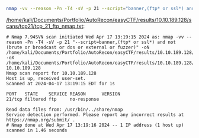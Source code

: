 ```bash
nmap -vv --reason -Pn -T4 -sV -p 21 --script="banner,(ftp* or ssl*) and not (brute or broadcast or dos or external or fuzzer)" -oN "/home/kali/Documents/Portfolio/AutoRecon/easyCTF/results/10.10.189.128/scans/tcp21/tcp_21_ftp_nmap.txt" -oX "/home/kali/Documents/Portfolio/AutoRecon/easyCTF/results/10.10.189.128/scans/tcp21/xml/tcp_21_ftp_nmap.xml" 10.10.189.128
```

[/home/kali/Documents/Portfolio/AutoRecon/easyCTF/results/10.10.189.128/scans/tcp21/tcp_21_ftp_nmap.txt](file:///home/kali/Documents/Portfolio/AutoRecon/easyCTF/results/10.10.189.128/scans/tcp21/tcp_21_ftp_nmap.txt):

```
# Nmap 7.94SVN scan initiated Wed Apr 17 13:19:15 2024 as: nmap -vv --reason -Pn -T4 -sV -p 21 "--script=banner,(ftp* or ssl*) and not (brute or broadcast or dos or external or fuzzer)" -oN /home/kali/Documents/Portfolio/AutoRecon/easyCTF/results/10.10.189.128/scans/tcp21/tcp_21_ftp_nmap.txt -oX /home/kali/Documents/Portfolio/AutoRecon/easyCTF/results/10.10.189.128/scans/tcp21/xml/tcp_21_ftp_nmap.xml 10.10.189.128
Nmap scan report for 10.10.189.128
Host is up, received user-set.
Scanned at 2024-04-17 13:19:15 EDT for 1s

PORT   STATE    SERVICE REASON      VERSION
21/tcp filtered ftp     no-response

Read data files from: /usr/bin/../share/nmap
Service detection performed. Please report any incorrect results at https://nmap.org/submit/ .
# Nmap done at Wed Apr 17 13:19:16 2024 -- 1 IP address (1 host up) scanned in 1.46 seconds

```
